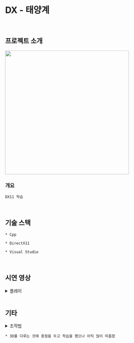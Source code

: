# DX - 태양계
<br>

## 프로젝트 소개
<img width="400" src="https://user-images.githubusercontent.com/71202869/201512405-a41553c3-d567-4056-bf22-95ae8683db4d.png"/>

### 개요
```
DX11 학습
```
<br>

## 기술 스택
```
* Cpp

* DirectX11

* Visual Studio
```

<br>

## 시연 영상
<details>
  <summary>플레이</summary>
  <img width="976" src="https://user-images.githubusercontent.com/71202869/201512930-fcb662ad-6cd9-419c-82c7-838dcb2dee7c.gif"/>
</details>
<br>

## 기타
<details>
  <summary>조작법</summary>
  <table>
    <tr>
      <td><b>방향키</b></td>
      <td><b>마우스 이동</b></td>
      <td><b>ESC</b></td>
    </tr>
    <tr>
      <td>이동</td>
      <td>화면 각도 변경</td>
      <td>종료</td>
    </tr>
  </table>
</details>

```
* 3D를 다루는 것에 중점을 두고 학습을 했으나 아직 많이 미흡함
```
